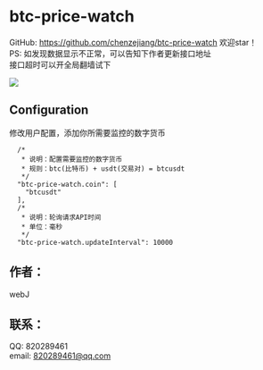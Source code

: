 # btc-price-watch

GitHub: https://github.com/chenzejiang/btc-price-watch 欢迎star！<br>
PS: 如发现数据显示不正常，可以告知下作者更新接口地址<br>
接口超时可以开全局翻墙试下

![](https://github.com/chenzejiang/vscode-btc-price-watch/raw/master/img/btc-watch.gif)

## Configuration
修改用户配置，添加你所需要监控的数字货币
```
  /* 
   * 说明：配置需要监控的数字货币 
   * 规则：btc(比特币) + usdt(交易对) = btcusdt
   */
  "btc-price-watch.coin": [
    "btcusdt"
  ],
  /*
   * 说明：轮询请求API时间
   * 单位：毫秒
   */
  "btc-price-watch.updateInterval": 10000
```

## 作者：
webJ 

## 联系：
QQ: 820289461<br>
email: 820289461@qq.com
